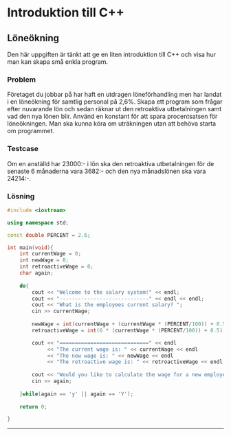 # Introduktion till C++

## Löneökning

Den här uppgiften är tänkt att ge en liten introduktion till C++ och visa hur man kan skapa små enkla program.

### Problem

Företaget du jobbar på har haft en utdragen löneförhandling men har landat i en löneökning för samtlig personal på 2,6%.
Skapa ett program som frågar efter nuvarande lön och sedan räknar ut den retroaktiva utbetalningen samt vad den nya lönen blir.
Använd en konstant för att spara procentsatsen för löneökningen.
Man ska kunna köra om uträkningen utan att behöva starta om programmet.

### Testcase

Om en anställd har 23000:- i lön ska den retroaktiva utbetalningen för de senaste 6 månaderna vara 3682:- och den nya månadslönen ska vara 24214:-.

### Lösning

```c++
#include <iostream>

using namespace std;

const double PERCENT = 2.6;

int main(void){
    int currentWage = 0;
    int newWage = 0;
    int retroactiveWage = 0;
    char again;
    
    do{
        cout << "Welcome to the salary system!" << endl;
        cout << "-----------------------------" << endl << endl;
        cout << "What is the employees current salary? ";
        cin >> currentWage;
        
        newWage = int(currentWage + (currentWage * (PERCENT/100)) + 0.5);
        retroactiveWage = int(6 * (currentWage * (PERCENT/100)) + 0.5);

        cout << "=============================" << endl
             << "The current wage is: " << currentWage << endl
             << "The new wage is: " << newWage << endl
             << "The retroactive wage is: " << retroactiveWage << endl << endl;
             
        cout << "Would you like to calculate the wage for a new employee? (Y/N)";
        cin >> again;
    
    }while(again == 'y' || again == 'Y');
    
    return 0;

}

```

---

## 
